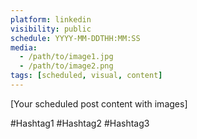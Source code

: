 ```yaml
---
platform: linkedin
visibility: public
schedule: YYYY-MM-DDTHH:MM:SS
media:
  - /path/to/image1.jpg
  - /path/to/image2.png
tags: [scheduled, visual, content]
---
```


[Your scheduled post content with images]

#Hashtag1 #Hashtag2 #Hashtag3
